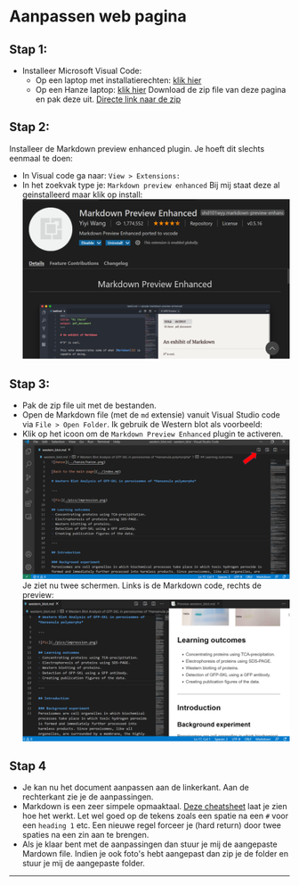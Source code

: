 # Aanpassen web pagina

## Stap 1:

- Installeer Microsoft Visual Code:
    - Op een laptop met installatierechten:
    [klik hier](https://code.visualstudio.com/download)
    - Op een Hanze laptop:
    [klik hier](https://code.visualstudio.com/docs/setup/windows)
    Download de zip file van deze pagina en pak deze uit.
    [Directe link naar de zip](https://code.visualstudio.com/docs/?dv=winzip)


## Stap 2:

Installeer de Markdown preview enhanced plugin. Je hoeft dit slechts eenmaal te doen:
- In Visual code ga naar: `View > Extensions:`
- In het zoekvak type je: `Markdown preview enhanced`
Bij mij staat deze al geinstalleerd maar klik op install:
![preview](./pics/fig1.png)

## Stap 3:

- Pak de zip file uit met de bestanden. 
- Open de Markdown file (met de `md` extensie) vanuit Visual Studio code via `File > Open Folder`. Ik gebruik de Western blot als voorbeeld:
- Klik op het icoon om de `Markdown Preview Enhanced` plugin te activeren.
![file open](./pics/fig2.png)
Je ziet nu twee schermen. Links is de Markdown code, rechts de preview:
![file open](./pics/fig3.png)

## Stap 4

- Je kan nu het document aanpassen aan de linkerkant. Aan de rechterkant zie je de aanpassingen. 
- Markdown is een zeer simpele opmaaktaal. [Deze cheatsheet](https://github.com/adam-p/markdown-here/wiki/Markdown-Cheatsheet) laat je zien hoe het werkt. Let wel goed op de tekens zoals een spatie na een `#` voor een `heading 1` etc. Een nieuwe regel forceer je (hard return) door twee spaties na een zin aan te brengen. 
- Als je klaar bent met de aanpassingen dan stuur je mij de aangepaste Mardown file. Indien je ook foto's hebt aangepast dan zip je de folder en stuur je mij de aangepaste folder.

---



